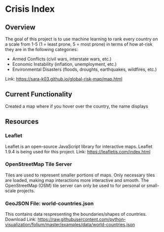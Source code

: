 # Crisis Index

## Overview
The goal of this project is to use machine learning to rank every country on a scale from 1-5 (1 = least prone, 5 = most prone) in terms of how at-risk they are in the following categories:

- Armed Conflicts (civil wars, interstate wars, etc.)
- Economic Instability (inflation, unemployment, etc.)
- Environmental Disasters (floods, droughts, earthquakes, wildfires, etc.)

Link: https://sara-k03.github.io/global-risk-map/map.html

## Current Functionality
Created a map where if you hover over the country, the name displays

## Resources 
### Leaflet 
Leaflet is an open-source JavaScript library for interactive maps. Leaflet 1.9.4 is being used for this project. 
Link: https://leafletjs.com/index.html 

### OpenStreetMap Tile Server 
Tiles are used to represent smaller portions of maps. Only necessary tiles are loaded, making map interactions more interactive
and smooth. The OpenStreetMap (OSM) tile server can only be used to for personal or small-scale projects.  

### GeoJSON File: world-countries.json
This contains data respresenting the boundaries/shapes of countries. 
Download Link: https://raw.githubusercontent.com/python-visualization/folium/master/examples/data/world-countries.json 
